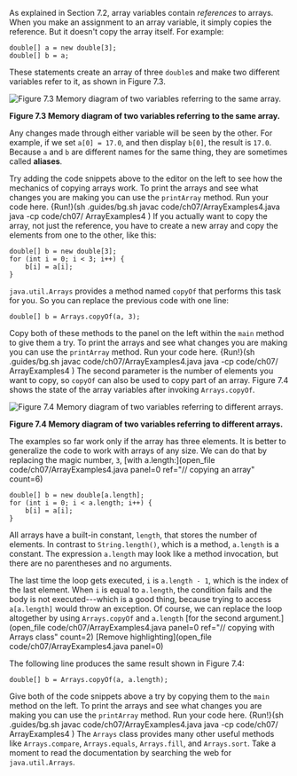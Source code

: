 As explained in Section 7.2, array variables contain *references* to arrays. When you make an assignment to an array variable, it simply copies the reference. But it doesn't copy the array itself. For example:

```code
double[] a = new double[3];
double[] b = a;
```

These statements create an array of three `double`s and make two different variables refer to it, as shown in Figure 7.3.


![Figure 7.3 Memory diagram of two variables referring to the same array.](figs/array3.jpg)

**Figure 7.3 Memory diagram of two variables referring to the same array.**


Any changes made through either variable will be seen by the other. For example, if we set `a[0] = 17.0`, and then display `b[0]`, the result is `17.0`. Because `a` and `b` are different names for the same thing, they are sometimes called **aliases**.

Try adding the code snippets above to the editor on the left to see how the mechanics of copying arrays work. To print the arrays and see what changes you are making you can use the `printArray` method. Run your code here.
{Run!}(sh .guides/bg.sh javac code/ch07/ArrayExamples4.java java -cp code/ch07/ ArrayExamples4 )
 If you actually want to copy the array, not just the reference, you have to create a new array and copy the elements from one to the other, like this:

```code
double[] b = new double[3];
for (int i = 0; i < 3; i++) {
    b[i] = a[i];
}
```


`java.util.Arrays` provides a method named `copyOf` that performs this task for you. So you can replace the previous code with one line:

```code
double[] b = Arrays.copyOf(a, 3);
```

Copy both of these methods to the panel on the left within the `main` method to give them a try. To print the arrays and see what changes you are making you can use the `printArray` method. Run your code here.
{Run!}(sh .guides/bg.sh javac code/ch07/ArrayExamples4.java java -cp code/ch07/ ArrayExamples4 )
 The second parameter is the number of elements you want to copy, so `copyOf` can also be used to copy part of an array. Figure 7.4 shows the state of the array variables after invoking `Arrays.copyOf`.

![Figure 7.4 Memory diagram of two variables referring to different arrays.](figs/array4.jpg)

**Figure 7.4 Memory diagram of two variables referring to different arrays.**




The examples so far work only if the array has three elements. It is better to generalize the code to work with arrays of any size. We can do that by replacing the magic number, `3`, [with a.length:](open_file code/ch07/ArrayExamples4.java panel=0 ref="// copying an array" count=6)


```code
double[] b = new double[a.length];
for (int i = 0; i < a.length; i++) {
    b[i] = a[i];
}
```

All arrays have a built-in constant, `length`, that stores the number of elements. In contrast to `String.length()`, which is a method, `a.length` is a constant. The expression `a.length` may look like a method invocation, but there are no parentheses and no arguments.

The last time the loop gets executed, `i` is `a.length - 1`, which is the index of the last element. When `i` is equal to `a.length`, the condition fails and the body is not executed---which is a good thing, because trying to access `a[a.length]` would throw an exception. Of course, we can replace the loop altogether by using `Arrays.copyOf` and `a.length` [for the second argument.](open_file code/ch07/ArrayExamples4.java panel=0 ref="// copying with Arrays class" count=2)
[Remove highlighting](open_file code/ch07/ArrayExamples4.java panel=0)


The following line produces the same result shown in Figure 7.4:

```code
double[] b = Arrays.copyOf(a, a.length);
```

Give both of the code snippets above a try by copying them to the `main` method on the left. To print the arrays and see what changes you are making you can use the `printArray` method. Run your code here.
{Run!}(sh .guides/bg.sh javac code/ch07/ArrayExamples4.java java -cp code/ch07/ ArrayExamples4 )
 The `Arrays` class provides many other useful methods like `Arrays.compare`, `Arrays.equals`, `Arrays.fill`, and `Arrays.sort`. Take a moment to read the documentation by searching the web for `java.util.Arrays`.